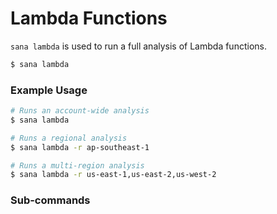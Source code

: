 # Lambda Functions

`sana lambda` is used to run a full analysis of Lambda functions.

```sh
$ sana lambda
```

### Example Usage

```sh
# Runs an account-wide analysis
$ sana lambda

# Runs a regional analysis
$ sana lambda -r ap-southeast-1

# Runs a multi-region analysis
$ sana lambda -r us-east-1,us-east-2,us-west-2
```

### Sub-commands
